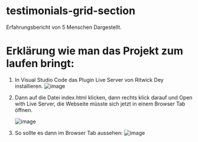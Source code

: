 # testimonials-grid-section
Erfahrungsbericht von 5 Menschen Dargestellt.

# Erklärung wie man das Projekt zum laufen bringt:
1. In Visual Studio Code das Plugin Live Server von Ritwick Dey installieren.
   ![image](https://github.com/KhaledNessar/Payment-Details/assets/141129198/b977e360-4d5c-487e-85a0-673eee6ef529)

2. Dann auf die Datei index.html klicken, dann rechts klick darauf und Open with Live Server, die Webseite müsste sich jetzt in einem Browser Tab öffnen.
   
   ![image](https://github.com/KhaledNessar/Payment-Details/assets/141129198/9685e398-509e-4c64-814f-8c231a2087f4)

3. So sollte es dann im Browser Tab aussehen:
  ![image](https://github.com/KhaledNessar/testimonials-grid-section/assets/141129198/cf95bf97-d023-4b14-8a86-e3f8b9ab91ba)






 
